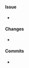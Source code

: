 #### Issue
<!-- Brief summary of the issue -->
- 

#### Changes
<!-- List of changes made -->
- 

#### Commits
<!-- List of commits -->
- 
